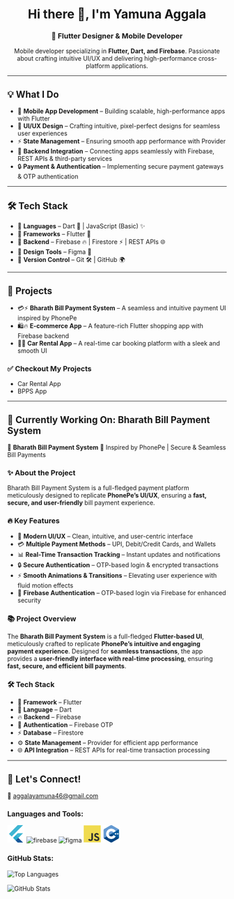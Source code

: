 <h1 align="center">Hi there 👋, I'm Yamuna Aggala</h1>
<h3 align="center">🚀 Flutter Designer & Mobile Developer</h3>
<p align="center">Mobile developer specializing in <strong>Flutter, Dart, and Firebase</strong>. Passionate about crafting intuitive UI/UX and delivering high-performance cross-platform applications.</p>

---

<h2>💡 What I Do</h2>
<ul>
  <li>🚀 <strong>Mobile App Development</strong> – Building scalable, high-performance apps with Flutter</li>
  <li>🎨 <strong>UI/UX Design</strong> – Crafting intuitive, pixel-perfect designs for seamless user experiences</li>
  <li>⚡ <strong>State Management</strong> – Ensuring smooth app performance with Provider</li>
  <li>🔗 <strong>Backend Integration</strong> – Connecting apps seamlessly with Firebase, REST APIs & third-party services</li>
  <li>🔒 <strong>Payment & Authentication</strong> – Implementing secure payment gateways & OTP authentication</li>
</ul>

---

<h2>🛠️ Tech Stack</h2>
<ul>
  <li>📌 <strong>Languages</strong> – Dart 💎 | JavaScript (Basic) ✨</li>
  <li>📌 <strong>Frameworks</strong> – Flutter 🚀</li>
  <li>📌 <strong>Backend</strong> – Firebase 🔥 | Firestore ⚡ | REST APIs 🌐</li>
  <li>📌 <strong>Design Tools</strong> – Figma 🎨</li>
  <li>📌 <strong>Version Control</strong> – Git 🛠️ | GitHub 🌍</li>
</ul>

---

<h2>🚀 Projects</h2>
<ul>
  <li>💳⚡ <strong>Bharath Bill Payment System</strong> – A seamless and intuitive payment UI inspired by PhonePe</li>
  <li>🛍️🔥 <strong>E-commerce App</strong> – A feature-rich Flutter shopping app with Firebase backend</li>
  <li>🚗💨 <strong>Car Rental App</strong> – A real-time car booking platform with a sleek and smooth UI</li>
</ul>

<h3>✅ Checkout My Projects</h3>
<ul>
  <li>Car Rental App</li>
  <li>BPPS App</li>
</ul>

---

<h2>🚀 Currently Working On: Bharath Bill Payment System</h2>
<p>💜 <strong>Bharath Bill Payment System</strong> 🔹 Inspired by PhonePe | Secure & Seamless Bill Payments</p>

<h3>✨ About the Project</h3>
<p>Bharath Bill Payment System is a full-fledged payment platform meticulously designed to replicate <strong>PhonePe’s UI/UX</strong>, ensuring a <strong>fast, secure, and user-friendly</strong> bill payment experience.</p>

<h3>🔥 Key Features</h3>
<ul>
  <li>🎨 <strong>Modern UI/UX</strong> – Clean, intuitive, and user-centric interface</li>
  <li>💳 <strong>Multiple Payment Methods</strong> – UPI, Debit/Credit Cards, and Wallets</li>
  <li>📊 <strong>Real-Time Transaction Tracking</strong> – Instant updates and notifications</li>
  <li>🔒 <strong>Secure Authentication</strong> – OTP-based login & encrypted transactions</li>
  <li>⚡ <strong>Smooth Animations & Transitions</strong> – Elevating user experience with fluid motion effects</li>
  <li>🔐 <strong>Firebase Authentication</strong> – OTP-based login via Firebase for enhanced security</li>
</ul>

<h3>📚 Project Overview</h3>
<p>The <strong>Bharath Bill Payment System</strong> is a full-fledged <strong>Flutter-based UI</strong>, meticulously crafted to replicate <strong>PhonePe’s intuitive and engaging payment experience</strong>. Designed for <strong>seamless transactions</strong>, the app provides a <strong>user-friendly interface with real-time processing</strong>, ensuring <strong>fast, secure, and efficient bill payments</strong>.</p>

<h3>🛠️ Tech Stack</h3>
<ul>
  <li>🚀 <strong>Framework</strong> – Flutter</li>
  <li>💎 <strong>Language</strong> – Dart</li>
  <li>🔥 <strong>Backend</strong> – Firebase</li>
  <li>🔐 <strong>Authentication</strong> – Firebase OTP</li>
  <li>⚡ <strong>Database</strong> – Firestore</li>
  <li>⚙️ <strong>State Management</strong> – Provider for efficient app performance</li>
  <li>🌐 <strong>API Integration</strong> – REST APIs for real-time transaction processing</li>
</ul>

---

<h2>🚀 Let's Connect!</h2>
<p> 📧 <a href="mailto:aggalayamuna46@gmail.com">aggalayamuna46@gmail.com</a></p>

<h3 align="left">Languages and Tools:</h3>
<p align="left">
  <img src="https://raw.githubusercontent.com/devicons/devicon/master/icons/flutter/flutter-original.svg" alt="flutter" width="40" height="40"/> 
  <img src="https://www.vectorlogo.zone/logos/firebase/firebase-icon.svg" alt="firebase" width="40" height="40"/> 
  <img src="https://www.vectorlogo.zone/logos/figma/figma-icon.svg" alt="figma" width="40" height="40"/> 
  <img src="https://raw.githubusercontent.com/devicons/devicon/master/icons/javascript/javascript-original.svg" alt="javascript" width="40" height="40"/> 
  <img src="https://raw.githubusercontent.com/devicons/devicon/master/icons/cplusplus/cplusplus-original.svg" alt="cplusplus" width="40" height="40"/>
</p>

<h3 align="left">GitHub Stats:</h3>
<p><img align="center" src="https://github-readme-stats.vercel.app/api/top-langs?username=yamuna-aggala&show_icons=true&locale=en&layout=compact" alt="Top Languages" /></p>
<p><img align="center" src="https://github-readme-stats.vercel.app/api?username=yamuna-aggala&show_icons=true&locale=en" alt="GitHub Stats" /></p>
